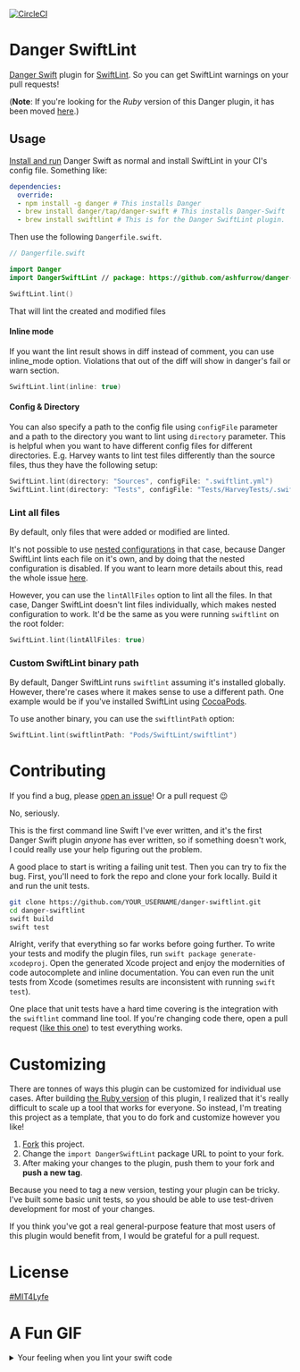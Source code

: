 [![CircleCI](https://circleci.com/gh/ashfurrow/danger-swiftlint.svg?style=svg)](https://circleci.com/gh/ashfurrow/danger-swiftlint)

# Danger SwiftLint

[Danger Swift](https://github.com/danger/danger-swift) plugin for [SwiftLint](https://github.com/realm/SwiftLint/). So you can get SwiftLint warnings on your pull requests!

(**Note**: If you're looking for the _Ruby_ version of this Danger plugin, it has been moved [here](https://github.com/ashfurrow/danger-ruby-swiftlint).)

## Usage

[Install and run](https://github.com/danger/danger-swift#ci-configuration) Danger Swift as normal and install SwiftLint in your CI's config file. Something like:

```yaml
dependencies:
  override:
  - npm install -g danger # This installs Danger
  - brew install danger/tap/danger-swift # This installs Danger-Swift
  - brew install swiftlint # This is for the Danger SwiftLint plugin.
```

Then use the following `Dangerfile.swift`.

```swift
// Dangerfile.swift

import Danger
import DangerSwiftLint // package: https://github.com/ashfurrow/danger-swiftlint.git

SwiftLint.lint()
```

That will lint the created and modified files

#### Inline mode

If you want the lint result shows in diff instead of comment, you can use inline_mode option. Violations that out of the diff will show in danger's fail or warn section.

```swift
SwiftLint.lint(inline: true)
```

#### Config & Directory

You can also specify a path to the config file using `configFile` parameter and a path to the directory you want to lint using `directory` parameter. This is helpful when you want to have different config files for different directories. E.g. Harvey wants to lint test files differently than the source files, thus they have the following  setup:

```swift
SwiftLint.lint(directory: "Sources", configFile: ".swiftlint.yml")
SwiftLint.lint(directory: "Tests", configFile: "Tests/HarveyTests/.swiftlint.yml")
```

### Lint all files

By default, only files that were added or modified are linted.

It's not possible to use [nested configurations](https://github.com/realm/SwiftLint#nested-configurations) in that case, because Danger SwiftLint lints each file on it's own, and by doing that the nested configuration is disabled. If you want to learn more details about this, read the whole issue [here](https://github.com/ashfurrow/danger-swiftlint/issues/4).

However, you can use the `lintAllFiles` option to lint all the files. In that case, Danger SwiftLint doesn't lint files individually, which makes nested configuration to work. It'd be the same as you were running `swiftlint` on the root folder:

```swift
SwiftLint.lint(lintAllFiles: true)
```

### Custom SwiftLint binary path

By default, Danger SwiftLint runs `swiftlint` assuming it's installed globally. However, there're cases where it makes sense to use a different path. One example would be if you've installed SwiftLint using [CocoaPods](https://github.com/CocoaPods/CocoaPods).

To use another binary, you can use the `swiftlintPath` option:

```swift
SwiftLint.lint(swiftlintPath: "Pods/SwiftLint/swiftlint")
```

# Contributing

If you find a bug, please [open an issue](https://github.com/ashfurrow/danger-swiftlint/issues/new)! Or a pull request :wink: 

No, seriously.

This is the first command line Swift I've ever written, and it's the first Danger Swift plugin _anyone_ has ever written, so if something doesn't work, I could really use your help figuring out the problem.

A good place to start is writing a failing unit test. Then you can try to fix the bug. First, you'll need to fork the repo and clone your fork locally. Build it and run the unit tests. 

```sh
git clone https://github.com/YOUR_USERNAME/danger-swiftlint.git
cd danger-swiftlint
swift build
swift test
```

Alright, verify that everything so far works before going further. To write your tests and modify the plugin files, run `swift package generate-xcodeproj`. Open the generated Xcode project and enjoy the modernities of code autocomplete and inline documentation. You can even run the unit tests from Xcode (sometimes results are inconsistent with running `swift test`).

One place that unit tests have a hard time covering is the integration with the `swiftlint` command line tool. If you're changing code there, open a pull request ([like this one](https://github.com/Moya/Harvey/pull/15)) to test everything works.

# Customizing

There are tonnes of ways this plugin can be customized for individual use cases. After building [the Ruby version](https://github.com/ashfurrow/danger-ruby-swiftlint) of this plugin, I realized that it's really difficult to scale up a tool that works for everyone. So instead, I'm treating this project as a template, that you to do fork and customize however you like!

1. [Fork](https://github.com/ashfurrow/danger-swiftlint#fork-destination-box) this project.
1. Change the `import DangerSwiftLint` package URL to point to your fork.
1. After making your changes to the plugin, push them to your fork and **push a new tag**.

Because you need to tag a new version, testing your plugin can be tricky. I've built some basic unit tests, so you should be able to use test-driven development for most of your changes. 

If you think you've got a real general-purpose feature that most users of this plugin would benefit from, I would be grateful for a pull request.

# License

[#MIT4Lyfe](LICENSE)

# A Fun GIF

<details>
<summary>Your feeling when you lint your swift code</summary>
<img src="https://imgur.com/L6NkEtz.gif" />
</details>
